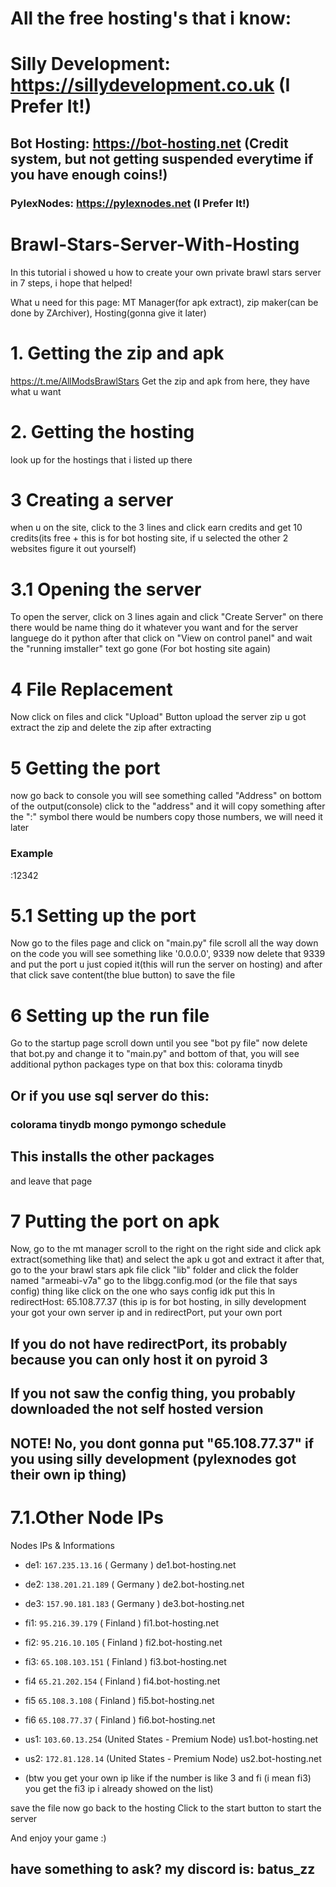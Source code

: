 # All the free hosting's that i know:
 # Silly Development: https://sillydevelopment.co.uk (I Prefer It!)
 ## Bot Hosting: https://bot-hosting.net (Credit system, but not getting suspended everytime if you have enough coins!)
 ### PylexNodes: https://pylexnodes.net (I Prefer It!)

# Brawl-Stars-Server-With-Hosting
In this tutorial i showed u how to create your own private brawl stars server in 7 steps, i hope that helped!

What u need for this page: MT Manager(for apk extract), zip maker(can be done by ZArchiver), Hosting(gonna give it later)
# 1. Getting the zip and apk
https://t.me/AllModsBrawlStars
Get the zip and apk from here, they have what u want

# 2. Getting the hosting
look up for the hostings that i listed up there

# 3 Creating a server
when u on the site, click to the 3 lines and click earn credits and get 10 credits(its free + this is for bot hosting site, if u selected the other 2 websites figure it out yourself)

# 3.1 Opening the server
To open the server, click on 3 lines again and click "Create Server"
on there there would be name thing do it whatever you want
and for the server languege do it python
after that click on "View on control panel"
and wait the "running imstaller" text go gone
(For bot hosting site again)

# 4 File Replacement
Now click on files
and click "Upload" Button
upload the server zip u got
extract the zip
and delete the zip after extracting

# 5 Getting the port
now go back to console
you will see something called "Address" on bottom of the output(console)
click to the "address" and it will copy something
after the ":" symbol there would be numbers
copy those numbers, we will need it later

### Example
:12342

# 5.1 Setting up the port
Now go to the files page and click on "main.py" file
scroll all the way down on the code
you will see something like '0.0.0.0', 9339
now delete that 9339 and put the port u just copied it(this will run the server on hosting)
and after that click save content(the blue button) to save the file

# 6 Setting up the run file
Go to the startup page
scroll down until you see "bot py file"
now delete that bot.py and change it to "main.py"
and bottom of that, you will see additional python packages
type on that box this:
colorama tinydb

## Or if you use sql server do this:
### colorama tinydb mongo pymongo schedule

## This installs the other packages

and leave that page

# 7 Putting the port on apk
Now, go to the mt manager
scroll to the right on the right side
and click apk extract(something like that)
and select the apk u got
and extract it
after that, go to the your brawl stars apk file
click "lib" folder
and click the folder named "armeabi-v7a"
go to the libgg.config.mod (or the file that says config) thing like click on the one who says config idk
put this ln redirectHost:
65.108.77.37 (this ip is for bot hosting, in silly development your got your own server ip
and in redirectPort, put your own port

## If you do not have redirectPort, its probably because you can only host it on pyroid 3

## If you not saw the config thing, you probably downloaded the not self hosted version

## NOTE! No, you dont gonna put "65.108.77.37" if you using silly development (pylexnodes got their own ip thing)

# 7.1.Other Node IPs
Nodes IPs & Informations
- de1: `167.235.13.16` ( Germany ) de1.bot-hosting.net
- de2: `138.201.21.189` ( Germany ) de2.bot-hosting.net
- de3: `157.90.181.183` ( Germany ) de3.bot-hosting.net
- fi1: `95.216.39.179` ( Finland ) fi1.bot-hosting.net
- fi2: `95.216.10.105` ( Finland ) fi2.bot-hosting.net
- fi3: `65.108.103.151` ( Finland ) fi3.bot-hosting.net
- fi4 `65.21.202.154` ( Finland ) fi4.bot-hosting.net
- fi5 `65.108.3.108` ( Finland ) fi5.bot-hosting.net
- fi6 `65.108.77.37` ( Finland ) fi6.bot-hosting.net
- us1: `103.60.13.254` (United States - Premium Node) us1.bot-hosting.net
- us2: `172.81.128.14` (United States - Premium Node) us2.bot-hosting.net

- (btw you get your own ip like if the number is like 3 and fi (i mean fi3) you get the fi3 ip i already showed on the list)

save the file
now go back to the hosting
Click to the start button to start the server

And enjoy your game :)

 ## have something to ask? my discord is: batus_zz

